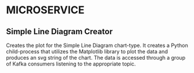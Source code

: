 # MICROSERVICE

## Simple Line Diagram Creator

Creates the plot for the Simple Line Diagram chart-type. It creates a Python child-process that utilizes the Matplotlib library to plot the data and produces an svg string of the chart. The data is accessed through a group of Kafka consumers listening to the appropriate topic. 
